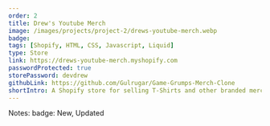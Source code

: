 ```yaml
---
order: 2
title: Drew's Youtube Merch
image: /images/projects/project-2/drews-youtube-merch.webp
badge:
tags: [Shopify, HTML, CSS, Javascript, Liquid]
type: Store
link: https://drews-youtube-merch.myshopify.com
passwordProtected: true
storePassword: devdrew
githubLink: https://github.com/Gulrugar/Game-Grumps-Merch-Clone
shortIntro: A Shopify store for selling T-Shirts and other branded merchandise
---
```


Notes:
badge: New, Updated

